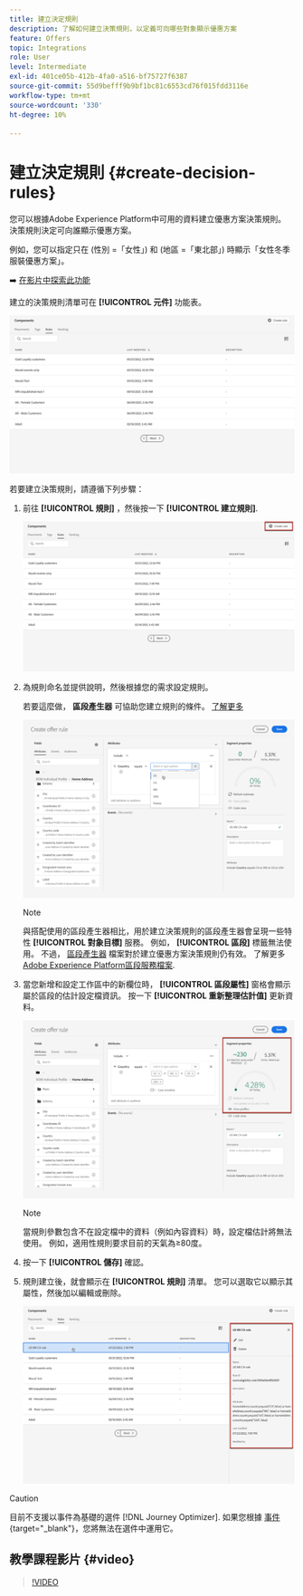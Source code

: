 ```yaml
---
title: 建立決定規則
description: 了解如何建立決策規則，以定義可向哪些對象顯示優惠方案
feature: Offers
topic: Integrations
role: User
level: Intermediate
exl-id: 401ce05b-412b-4fa0-a516-bf75727f6387
source-git-commit: 55d9befff9b9bf1bc81c6553cd76f015fdd3116e
workflow-type: tm+mt
source-wordcount: '330'
ht-degree: 10%

---
```


# 建立決定規則 {#create-decision-rules}

您可以根據Adobe Experience Platform中可用的資料建立優惠方案決策規則。 決策規則決定可向誰顯示優惠方案。

例如，您可以指定只在 (性別 =「女性」) 和 (地區 =「東北部」) 時顯示「女性冬季服裝優惠方案」。

➡️ [在影片中探索此功能](#video)

建立的決策規則清單可在 **[!UICONTROL 元件]** 功能表。

![](../assets/decision_rules_list.png)

若要建立決策規則，請遵循下列步驟：

1. 前往 **[!UICONTROL 規則]** ，然後按一下 **[!UICONTROL 建立規則]**.

   ![](../assets/offers_decision_rule_creation.png)

1. 為規則命名並提供說明，然後根據您的需求設定規則。

   若要這麼做， **區段產生器** 可協助您建立規則的條件。 [了解更多](../../segment/about-segments.md)

   <!--In this example, the rule will target customers that have the "Gold" loyalty level.-->

   ![](../assets/offers_decision_rule_creation_segment.png)

   >[!NOTE]
   >
   >與搭配使用的區段產生器相比，用於建立決策規則的區段產生器會呈現一些特性 **[!UICONTROL 對象目標]** 服務。 例如， **[!UICONTROL 區段]** 標籤無法使用。 不過， [區段產生器](../../segment/about-segments.md) 檔案對於建立優惠方案決策規則仍有效。 了解更多 [Adobe Experience Platform區段服務檔案](https://experienceleague.adobe.com/docs/experience-platform/segmentation/ui/segment-builder.html).

1. 當您新增和設定工作區中的新欄位時， **[!UICONTROL 區段屬性]** 窗格會顯示屬於區段的估計設定檔資訊。 按一下 **[!UICONTROL 重新整理估計值]** 更新資料。

   ![](../assets/offers_decision_rule_creation_estimate.png)

   >[!NOTE]
   >
   >當規則參數包含不在設定檔中的資料（例如內容資料）時，設定檔估計將無法使用。 例如，適用性規則要求目前的天氣為≥80度。

1. 按一下 **[!UICONTROL 儲存]** 確認。

1. 規則建立後，就會顯示在 **[!UICONTROL 規則]** 清單。 您可以選取它以顯示其屬性，然後加以編輯或刪除。

   ![](../assets/rule_created.png)

>[!CAUTION]
>
>目前不支援以事件為基礎的選件 [!DNL Journey Optimizer]. 如果您根據 [事件](https://experienceleague.adobe.com/docs/experience-platform/segmentation/ui/segment-builder.html?lang=en#events){target=&quot;_blank&quot;}，您將無法在選件中運用它。

## 教學課程影片 {#video}

>[!VIDEO](https://video.tv.adobe.com/v/329373?quality=12)
